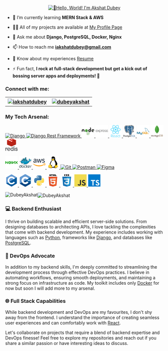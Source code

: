 <p align="center">
  <a href="https://akshatdubey.vercel.app/">
    <img src="https://raw.githubusercontent.com/DubeyAkshat/DubeyAkshat/master/intro.gif" alt="👋Hello, World! I'm Akshat Dubey" title="👋Hello, World!, I'm Akshat Dubey"/>
  </a>
</p>

- 🌱 I’m currently learning **MERN Stack & AWS**
  
- 👨‍💻 All of my projects are available at [My Profile Page](https://akshatdubey.vercel.app/)

- 💬 Ask me about **Django, PostgreSQL, Docker, Nginx**
  
- 📫 How to reach me **iakshatdubey@gmail.com**
  
- 📄 Know about my experiences [Resume](https://drive.google.com/file/d/154dHhvRdi3TP9G7A243sNE-FmHH_ZFbj/view)

- ⚡ Fun fact, **I rock at full-stack development but get a kick out of bossing server apps and deployments! 🚀**

<h3 align="left">Connect with me:
<p>
	<table>
		<tr>
			<td>
				<a href="https://linkedin.com/in/iakshatdubey" target="blank">
					<img align="center" src="https://raw.githubusercontent.com/rahuldkjain/github-profile-readme-generator/master/src/images/icons/Social/linked-in-alt.svg" alt="iakshatdubey" height="30" width="40" />
				</a>
			</td>
			<td>
				<a href="https://twitter.com/DubeyAkshat" target="blank">
				<img align="center" src="https://raw.githubusercontent.com/rahuldkjain/github-profile-readme-generator/master/src/images/icons/Social/twitter.svg" alt="dubeyakshat" height="30" width="40" />
			  </a>
			</td>
		</tr>
	</table>
</p>

<h3 align="left">My Tech Arsenal:</h3>
<p>
	<a href="https://www.djangoproject.com/" target="_blank" rel="noreferrer">
		<img src="https://cdn.worldvectorlogo.com/logos/django.svg" alt="Django" width="40" height="40"/>
	</a>
	<a href="https://www.django-rest-framework.org/" target="_blank" rel="noreferrer">
		<img src="https://asset.brandfetch.io/idm9RBBGnw/idX_L1sVqY.png" alt="Django Rest Framework" height="40">
	</a>
	<a href="https://nodejs.org" target="_blank" rel="noreferrer">
		<img src="https://raw.githubusercontent.com/devicons/devicon/master/icons/nodejs/nodejs-original-wordmark.svg" alt="Node.js" width="40" height="40"/>
	</a>	
	<a href="https://expressjs.com" target="_blank" rel="noreferrer">
		<img src="https://raw.githubusercontent.com/devicons/devicon/master/icons/express/express-original-wordmark.svg" alt="Express" width="40" height="40"/>
	</a>
	<a href="https://reactjs.org/" target="_blank" rel="noreferrer">
		<img src="https://raw.githubusercontent.com/devicons/devicon/master/icons/react/react-original-wordmark.svg" alt="React" width="40" height="40"/>
	</a>	
	<a href="https://www.postgresql.org" target="_blank" rel="noreferrer">
		<img src="https://raw.githubusercontent.com/devicons/devicon/master/icons/postgresql/postgresql-original-wordmark.svg" alt="PostgreSQL" width="40" height="40"/>
	</a>
	<a href="https://www.mysql.com/" target="_blank" rel="noreferrer">
		<img src="https://raw.githubusercontent.com/devicons/devicon/master/icons/mysql/mysql-original-wordmark.svg" alt="MySQL" width="40" height="40"/>
	</a>
	<a href="https://www.mongodb.com/" target="_blank" rel="noreferrer">
		<img src="https://raw.githubusercontent.com/devicons/devicon/master/icons/mongodb/mongodb-original-wordmark.svg" alt="MongoDB" width="40" height="40"/>
	</a>
	<a href="https://redis.io" target="_blank" rel="noreferrer">
		<img src="https://raw.githubusercontent.com/devicons/devicon/master/icons/redis/redis-original-wordmark.svg" alt="Redis" width="40" height="40"/>
	</a>
<p>
		<a href="https://www.nginx.com" target="_blank" rel="noreferrer">
			<img src="https://raw.githubusercontent.com/devicons/devicon/master/icons/nginx/nginx-original.svg" alt="Nginx" width="40" height="40"/>
		</a>
		<a href="https://www.docker.com/" target="_blank" rel="noreferrer">
			<img src="https://raw.githubusercontent.com/devicons/devicon/master/icons/docker/docker-original-wordmark.svg" alt="Docker" width="40" height="40"/>
		</a>
		<a href="https://aws.amazon.com" target="_blank" rel="noreferrer">
			<img src="https://raw.githubusercontent.com/devicons/devicon/master/icons/amazonwebservices/amazonwebservices-original-wordmark.svg" alt="AWS" width="40" height="40"/>
		</a>
		<a href="https://www.linux.org/" target="_blank" rel="noreferrer">
				<img src="https://raw.githubusercontent.com/devicons/devicon/master/icons/linux/linux-original.svg" alt="linux" width="40" height="40"/>
		</a>
		<a href="https://git-scm.com/" target="_blank" rel="noreferrer">
			<img src="https://www.vectorlogo.zone/logos/git-scm/git-scm-icon.svg" alt="Git" width="40" height="40"/>
		</a>
		<a href="https://postman.com" target="_blank" rel="noreferrer">
			<img src="https://www.vectorlogo.zone/logos/getpostman/getpostman-icon.svg" alt="Postman" width="40" height="40"/>
		</a>
		<a href="https://www.figma.com/" target="_blank" rel="noreferrer">
			<img src="https://www.vectorlogo.zone/logos/figma/figma-icon.svg" alt="Figma" width="40" height="40"/>
		</a>
</p>
	<a href="https://www.cprogramming.com/" target="_blank" rel="noreferrer">
		<img src="https://raw.githubusercontent.com/devicons/devicon/master/icons/c/c-original.svg" alt="C" width="40" height="40"/>
	</a>
	<a href="https://cplusplus.com/" target="_blank" rel="noreferrer">
		<img src="https://raw.githubusercontent.com/devicons/devicon/master/icons/cplusplus/cplusplus-original.svg" alt="C++" width="40" height="40"/>
	</a>
	<a href="https://www.python.org" target="_blank" rel="noreferrer">
		<img src="https://raw.githubusercontent.com/devicons/devicon/master/icons/python/python-original.svg" alt="Python" width="40" height="40"/>
	</a>
 	<a href="https://www.w3.org/html/" target="_blank" rel="noreferrer">
		<img src="https://raw.githubusercontent.com/devicons/devicon/master/icons/html5/html5-original-wordmark.svg" alt="HTML5" width="40" height="40"/>
	</a>
	<a href="https://www.w3schools.com/css/" target="_blank" rel="noreferrer">
		<img src="https://raw.githubusercontent.com/devicons/devicon/master/icons/css3/css3-original-wordmark.svg" alt="CSS3" width="40" height="40"/>
	</a>
	<a href="https://developer.mozilla.org/en-US/docs/Web/JavaScript" target="_blank" rel="noreferrer">
		<img src="https://raw.githubusercontent.com/devicons/devicon/master/icons/javascript/javascript-original.svg" alt="JavaScript" width="40" height="40"/>
	</a>
	<a href="https://www.typescriptlang.org/" target="_blank" rel="noreferrer">
		<img src="https://raw.githubusercontent.com/devicons/devicon/master/icons/typescript/typescript-original.svg" alt="TypeScript" width="40" height="40"/>
	</a>
</p>	

<p><img align="left" src="https://github-readme-stats.vercel.app/api/top-langs?username=DubeyAkshat&show_icons=true&locale=en&layout=compact&theme=radical" alt="DubeyAkshat" /></p>
<!--
<p>&nbsp;<img align="center" src="https://github-readme-stats.vercel.app/api?username=dubeyakshat&show_icons=true&locale=en&theme=radical&count_private=true" alt="DubeyAkshat" /></p>
-->
<p><img align="center" src="https://github-readme-streak-stats.herokuapp.com/?user=DubeyAkshat&theme=radical&count_private=true" alt="DubeyAkshat" /></p>

### 💻 Backend Enthusiast

I thrive on building scalable and efficient server-side solutions. From designing databases to architecting APIs, I love tackling the complexities that come with backend development. My experience includes working with languages such as [Python](https://www.python.org/), frameworks like [Django](https://www.djangoproject.com/), and databases like [PostgreSQL](https://www.postgresql.org/).

### 🚀 DevOps Advocate

In addition to my backend skills, I'm deeply committed to streamlining the development process through effective DevOps practices. I believe in automating workflows, ensuring smooth deployments, and maintaining a strong focus on infrastructure as code. My toolkit includes only [Docker](https://www.docker.com/) for now but soon I will add more to my arsenal.

<!--
In addition to my backend skills, I'm deeply committed to streamlining the development process through effective DevOps practices. I believe in automating workflows, ensuring smooth deployments, and maintaining a strong focus on infrastructure as code. My toolkit includes [Docker](https://www.docker.com/) and [Jenkins](https://www.jenkins.io/), and I enjoy optimizing the development lifecycle for both speed and reliability.
-->

### 🌐 Full Stack Capabilities

While backend development and DevOps are my favourites, I don't shy away from the frontend. I understand the importance of creating seamless user experiences and can comfortably work with [React](https://reactjs.org/).

Let's collaborate on projects that require a blend of backend expertise and DevOps finesse! Feel free to explore my repositories and reach out if you share a similar passion or have interesting ideas to discuss.
